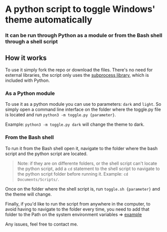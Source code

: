 # A python script to toggle Windows' theme automatically

### It can be run through Python as a module or from the Bash shell through a shell script

## How it works

To use it simply fork the repo or download the files. There's no need for external libraries, the script only uses the [subprocess library](https://docs.python.org/3/library/subprocess.html), which is included with Python.

### As a Python module

To use it as a python module you can use to parameters: `dark` and `light`.
So simply open a command line interface on the folder where the toggle.py file is located and run `python3 -m toggle.py {parameter}`.

Example: `python3 -m toggle.py dark` will change the theme to dark.

### From the Bash shell

To run it from the Bash shell open it, navigate to the folder where the bash script and the python script are located.

> Note: if they are on differente folders, or the shell script can't locate the python script, add a `cd` statement to the shell script to navigate to the python script folder before running it. Example: `cd Documents/Scripts/`.

Once on the folder where the shell script is, run `toggle.sh {parameter}` and the theme will change.

Finally, if you'd like to run the script from anywhere in the computer, to avoid having to navigate to the folder every time, you need to add that folder to the Path on the system environment variables => [example](https://stackoverflow.com/questions/44272416/how-to-add-a-folder-to-path-environment-variable-in-windows-10-with-screensho)

Any issues, feel free to contact me.
